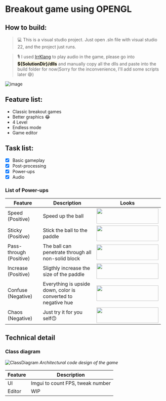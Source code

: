 # Breakout game using OPENGL

## How to build:

> 💻 This is a visual studio project. Just open .sln file with visual studio 22, and the project just runs.

> 🎙 I used [IrrKlang](https://www.ambiera.com/irrklang/) to play audio in the game, please go into <mark style="background-color:rgb(252, 248, 227);">**${SolutionDir}/dlls**</mark> and manually copy all the dlls and paste into the build folder for now(Sorry for the inconvenience, I'll add some scripts later 😅)

![image](https://github.com/quangcrazymen/Breakout-Game-OpenGL/assets/80439365/f59c5be7-d42c-4d8b-ab2a-4b0836220162)

## Feature list:

- Classic breakout games
- Better graphics :joy:
- 4 Level
- Endless mode
- Game editor

## Task list:

- [x] Basic gameplay
- [x] Post-processing
- [x] Power-ups
- [x] Audio

### List of Power-ups

| Feature | Description                  | Looks |
| ------- | ---------------------------- | ----|
| Speed (Positive)   | Speed up the ball            |<img width="200" height="50" src="https://github.com/quangcrazymen/Breakout-Game-OpenGL/assets/80439365/6d87aab6-9340-4955-8ef7-8c185b0af22f">|
| Sticky (Positive)   | Stick the ball to the paddle |<img width="200" height="50" src="https://github.com/quangcrazymen/Breakout-Game-OpenGL/assets/80439365/ad8b47c4-d3ed-4fe4-ab60-89938986b34e">|
| Pass-through (Positive)  | The ball can penetrate through all non-solid block | <img width="200" height="50" src="https://github.com/quangcrazymen/Breakout-Game-OpenGL/assets/80439365/f86bdd42-8e89-4ab7-8474-4a28acea5932">|
| Increase (Positive)  | Sligthly increase the size of the paddle | <img width="200" height="50" src="https://github.com/quangcrazymen/Breakout-Game-OpenGL/assets/80439365/e3b7bc6f-6263-42c0-9c0f-06dfd4a1b1fc">|
| Confuse (Negative)  | Everything is upside down, color is converted to negative hue | <img width="200" height="50" src="https://github.com/quangcrazymen/Breakout-Game-OpenGL/assets/80439365/40fb27ce-c5bf-4e0c-a219-03c8963d4470">|
| Chaos (Negative)  | Just try it for you self🙃 | <img width="200" height="50" src="https://github.com/quangcrazymen/Breakout-Game-OpenGL/assets/80439365/9a65cb07-7f60-4bb4-a55b-fa5b4d95eae0">|

## Technical detail
### Class diagram
![ClassDiagram](https://github.com/quangcrazymen/Breakout-Game-OpenGL/assets/80439365/7a110221-3e86-45d6-b2c1-6911e170f61e)
*Architectural code design of the game*

| Feature | Description                      |
| ------- | -------------------------------- |
| UI      | Imgui to count FPS, tweak number |
| Editor  | WIP                              |
